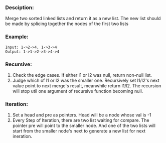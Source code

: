 ### Desciption: ###

Merge two sorted linked lists and return it as a new list. The new list should be made by splicing together the nodes of the first two lists

### Example: ###
```
Input: 1->2->4, 1->3->4
Output: 1->1->2->3->4->4
```

### Recursive: ###

1. Check the edge cases. If either l1 or l2 was null, return non-null list.
2. Judge which of l1 or l2 was the smaller one. Recursively set l1/l2's next value point to next merge's result,
meanwhile return l1/l2. The recursion will stop util one argument of recursive function becoming null.


### Iteration: ###
1. Set a head and pre as pointers. Head will be a node whose val is -1
2. Every Step of Iteration, there are two list waiting for compare. The pointer pre will point to the smaller node.
And one of the two lists will start from the smaller node's next to generate a new list for next ineration.